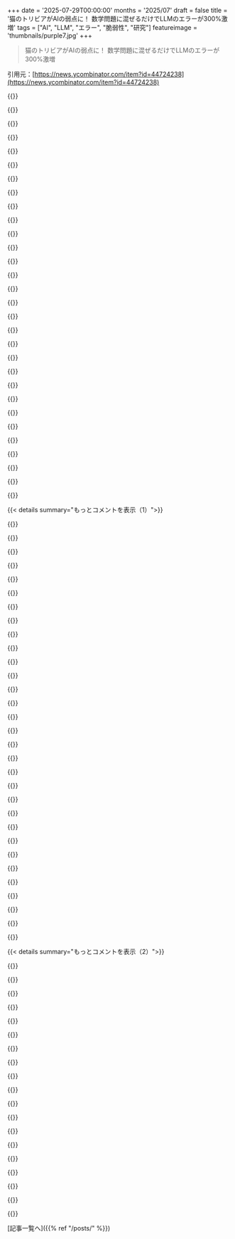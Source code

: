 +++
date = '2025-07-29T00:00:00'
months = '2025/07'
draft = false
title = '猫のトリビアがAIの弱点に！ 数学問題に混ぜるだけでLLMのエラーが300%激増'
tags = ["AI", "LLM", "エラー", "脆弱性", "研究"]
featureimage = 'thumbnails/purple7.jpg'
+++

> 猫のトリビアがAIの弱点に！ 数学問題に混ぜるだけでLLMのエラーが300%激増

引用元：[https://news.ycombinator.com/item?id=44724238](https://news.ycombinator.com/item?id=44724238)




{{<matomeQuote body="人間との比較研究を求める声があるけど、この論文はLLMの弱点、特に金融や医療でのAI導入時のリスクを強調してるんだ。人間とAIの優劣論争は飽きたから、AIが社会で広く使われるなら、今の弱点をもっと研究して解決すべきだよね。" userName="acc_297" createdAt="2025/07/29 19:57:03" color="#38d3d3">}}




{{<matomeQuote body="人間とAIの比較をやめろって？AIは人間をモデルにして作られてるのに！AIを語る人は人間の心理的な基準を知らないから、理解が浅いんだ。この研究のAIはメモリが小さいから、ワーキングメモリが少ない人間みたいに振る舞ってる。敵対的摂動への防御は当然のことで、新しい攻撃じゃないし、この研究が特筆すべき点はないね。このブログポストも見てみてね。https://statmedlearning.com/navigating-adhd-and-test-taking-..." userName="ants_everywhere" createdAt="2025/07/30 01:39:08" color="#45d325">}}




{{<matomeQuote body="AIの目的が人間をモデルにすることだって？誰がそんなこと言ったんだよ？みんなが作ろうとしてるのは、役に立つ自律的なシステムであって、人間を真似たり、人間と比較したりするのとは全然関係ないだろ。" userName="orbital-decay" createdAt="2025/07/30 01:51:08" color="">}}




{{<matomeQuote body="AIの歴史を見ればわかるだろ？ニューラルネット、長期／短期記憶、アテンション、推論、学習、ハルシネーション、進化的アルゴリズム、全部人間の概念に基づいてるんだよ。AIを真剣に開発してる人たちは、人間をモデルにしてるんだからね。" userName="ants_everywhere" createdAt="2025/07/30 03:42:56" color="#ff5c5c">}}




{{<matomeQuote body="生物学的な概念から名前が付けられたからって、元のものと何か関係があるってわけじゃないだろ。" userName="littlestymaar" createdAt="2025/07/30 09:13:37" color="">}}




{{<matomeQuote body="“誰もAIを大事なことに使わない”って言ってたのに、あっという間に”最初のチャンスで使うから、モデルを改善して被害を減らしてくれ”って言い出したな…。皮肉が効いてて面白いね。" userName="staunton" createdAt="2025/07/30 10:04:00" color="#ff33a1">}}




{{<matomeQuote body="それらの用語は生物学的な概念に似てるけど、実際は全然違うよ。ニューラルネットは脳とは違うし、脳はバックプロパゲーションしない。LSTMも脳の記憶とは別物さ。アテンションは数学的な演算だし、活性化関数は非線形性を作るためのもの。LLMのハルシネーションは、それが統計モデルで現実に基づかないからだ。進化的アルゴリズムだけは認めるけどね。" userName="janalsncm" createdAt="2025/07/30 08:39:34" color="#785bff">}}




{{<matomeQuote body="毎日薬物検査されてる人が、ハルシネーションするLLMに職を奪われる時代か。皮肉が効いてるね。" userName="devoutsalsa" createdAt="2025/07/30 10:16:38" color="">}}




{{<matomeQuote body="名前がたまたま似てるだけってこともあるけど、この場合はハッキリと生物学的な概念をモデルにしてるんだよ。" userName="ants_everywhere" createdAt="2025/07/30 12:42:42" color="">}}




{{<matomeQuote body="“社会に大量展開されるなら”がキモだね。人間以上の能力を持つAIエージェントが、予測できない挙動をするのが問題。人間も間違える、なんて反論は通用しないよ。" userName="n4r9" createdAt="2025/07/30 09:21:57" color="#ff5733">}}




{{<matomeQuote body="関係ない情報で計算能力が落ちるなんてありえない。普段から余計な情報の中で計算してるじゃん。猫の絵でレシート見れないとか、それ障害レベルだよ。みんなが普通に持ってる能力を否定するなんて、おかしいにも程がある。コピウム吸いすぎだろ。" userName="mjburgess" createdAt="2025/07/30 10:04:35" color="#45d325">}}




{{<matomeQuote body="いつもなら“人間もやるよ”って言うんだけど、今回の結果はマジで驚き。俺のLLM経験だと、無関係なデータは無視して答えてくれることが多いのにさ。AIの“ハッピーパス”な使い方ばっかり考えてるけど、適当なプロンプトでも、ましてや意図的なやつだと、簡単にコケるんだから。" userName="empath75" createdAt="2025/07/29 20:46:52" color="#45d325">}}




{{<matomeQuote body="それは名前の“衝突”じゃないよ。彼らがやってることに合うように、生物学的な名前を借りてきただけ。OSの“休止モード”だって、動物の冬眠とは表面的な類似性しかないのと一緒。" userName="littlestymaar" createdAt="2025/07/30 14:03:29" color="">}}




{{<matomeQuote body="公平に見てさ、AIの方が人間より効率的に幻覚見るんじゃない？" userName="thedanbob" createdAt="2025/07/30 10:56:12" color="">}}




{{<matomeQuote body="ニューラルネットワークは脳に似てる。新しいニューロンが増えないって言うけど、それコード数行で変えられるし、些細なことだろ。脳がバックプロパゲーションしないって、それホントにわかってる？そう主張するなら、脳の学習方法を知ってるってことだよね。俺はまだ分かってないと思うし、睡眠とかがバックプロップの近似をしてるって分かるんじゃないかな。" userName="akoboldfrying" createdAt="2025/07/30 09:11:40" color="#ff5c5c">}}




{{<matomeQuote body="いやいや。関係ない情報で計算能力が落ちないって？めちゃくちゃ可愛い子の隣で試験受けたことないの？個人トラブル中に仕事したことない？オフィスで口論してる横で書類書いたり、外で工事の音する中でコード書いたりさ。こういうのが人間のパフォーマンスを下げる余計な情報だろ。プロンプトのノイズと違うって言える？" userName="squidbeak" createdAt="2025/07/30 11:25:11" color="#38d3d3">}}




{{<matomeQuote body="違うね。人間のニューラルネットワークは約20ワットで動くんだ。LLMは人間の脳よりずっと非効率だよ。それって推論の話でしょ？学習も考えたら、もっとひどいもんだぜ。" userName="daveguy" createdAt="2025/07/30 12:28:33" color="#38d3d3">}}




{{<matomeQuote body="LLMはただのソフトウェアじゃなくて、気まぐれな従業員みたいに考えるべきだよ。プロセスに問題を起こさず価値を生むには、開発者よりマネージャーのスキルが重要になるんだ。" userName="saurik" createdAt="2025/07/30 02:51:32" color="#ff5c5c">}}




{{<matomeQuote body="生物学的概念と関係ないって言うなら、文献で証拠出してよ。そうしないなら、ただの反射的な反論にしか聞こえないね。" userName="ants_everywhere" createdAt="2025/07/30 20:08:29" color="">}}




{{<matomeQuote body="LLMの”知能”って表現は間違ってるよ。本当の”知能”を学んだ人には不自然に見えるはず。LLMは統計的な学習者で、入力が少し変わるだけで性能がガタ落ちするんだ。拷問されて計算できない人みたいに、LLMもできない。心が全くないから、機能してる心とは違うよ。" userName="mjburgess" createdAt="2025/07/30 11:44:53" color="#ff5c5c">}}




{{<matomeQuote body="なんでみんなLLMを人間みたいに扱いたがるの？人間とは違うし、RLHFで人間らしく振る舞わせてるだけだよ。人間らしくない訓練もできるんだから、人間視するのをやめようよ。" userName="EGreg" createdAt="2025/07/30 01:09:25" color="">}}




{{<matomeQuote body="1950年代の定理証明器やチェスエンジンからして、AIは人間ベースじゃないよ。LLMは人間のデータで学習するけど、人工人間を作るのが目的じゃない。AIの分野は昔から、人間しかできないことをシステムにやらせるってことなんだ。" userName="orbital-decay" createdAt="2025/07/30 04:13:18" color="#38d3d3">}}




{{<matomeQuote body="LLMが人間と似てるのは、自然言語で出力するってだけだよ。単なるトークン予測アルゴリズムだけど、言語がめっちゃ冗長だから驚くような出力ができるんだ。" userName="somenameforme" createdAt="2025/07/30 04:21:52" color="">}}




{{<matomeQuote body="”人間もそう”って反論は、LLMを”普通の人間”の代わりだと考える前提があるからだよ。エンジニアリングの問題解決には役立たないし、人間が秘密を漏らすからってSpecter攻撃の論文で指摘するのは変でしょ。" userName="achierius" createdAt="2025/07/29 22:23:21" color="#785bff">}}




{{<matomeQuote body="脳はバックプロパゲーションしないって、かなり確実視されてるよ。詳しくはこちら: https://doi.org/10.1038/s41598-018-35221-w" userName="wizzwizz4" createdAt="2025/07/30 09:20:18" color="#ff5733">}}




{{<matomeQuote body="君、全然違うポストに返信してるよ。”知能”って言葉を使ってないのに批判するなんて変だね。僕の主張は、人間は無関係な情報でパフォーマンスが落ちるってことなんだけど、君がまさに”無関係な情報”で話題をそらして、僕の言いたいことを図らずも証明しちゃったね。" userName="squidbeak" createdAt="2025/07/31 11:59:54" color="">}}




{{<matomeQuote body="人間は脳だけで動いてるわけじゃないんだ。平均的なアメリカ人の維持費は年間約5万ドルかかるらしいよ。" userName="mminer237" createdAt="2025/07/30 13:06:59" color="">}}




{{<matomeQuote body="論文が人間について話すなら、ちゃんと人間と比較したデータを出せよって話。AI研究者が人間認知を専門としないのは分かるけど、憶測はやめて論文から人間の描写を削除すべきだったな。そうすれば文句なしだったのに。" userName="krisoft" createdAt="2025/07/30 01:24:16" color="#38d3d3">}}




{{<matomeQuote body="これCAPTCHAに使えるかもね！研究者は「文脈と関係ないトリガーは人間なら無視するがAIはしない」って言うけど、Age of the Captainみたいに、そうじゃない人間もいるから気をつけろよな。<br>https://en.wikipedia.org/wiki/Age_of_the_captain" userName="userbinator" createdAt="2025/07/30 03:34:16" color="#45d325">}}




{{<matomeQuote body="これ、ほとんどのデベロッパーにも当てはまる話だね。根拠も専門知識もないのにデタラメ言ったりするんだ。ソフトウェア開発者に標準資格がないし、複雑な問題を扱えない奴が多いから、まあ当然か。" userName="austin-cheney" createdAt="2025/07/30 12:45:15" color="">}}




{{< details summary="もっとコメントを表示（1）">}}

{{<matomeQuote body="RLHFってこの問題にどう関係してるんだろうね？人間が教育で「どんな質問にも答えがある」って刷り込まれるみたいに、AIもRLHFで「ハッピーパス」だけを学習してるとか？システムプロンプトとRLHFのプロンプトの関係も気になるな。" userName="getnormality" createdAt="2025/07/30 13:53:04" color="#ff5733">}}




{{<matomeQuote body="GeminiとChatGPTで「Age of the Captain」を試してみたんだけど、どっちも「よくある引っかけ問題だよ」って生意気な答えだったよ。ChatGPTは面白い推論を見せたけど、Geminiはつまんなかったな。" userName="ImaCake" createdAt="2025/07/30 11:23:07" color="#45d325">}}




{{<matomeQuote body="小学生にプログラミングや病気診断なんて期待しないよな。GenAIを小学生と比べるなんて、初めて聞いたわ。" userName="voxl" createdAt="2025/07/30 04:17:26" color="">}}




{{<matomeQuote body="これについては1ヶ月くらい前に書いたことがあるんだ。プロンプトがどうやって開発されたか、すごく面白いよね。<br>https://www.dbreunig.com/2025/07/05/cat-facts-cause-context-..." userName="dbreunig" createdAt="2025/07/29 17:43:02" color="">}}




{{<matomeQuote body="LLMにユーザー情報（性別、年齢、スポーツ好きか）を入れると、アライメントルールが inconsistently に適用されるっていう似たような面白いケースがあるよ: https://www.dbreunig.com/2025/05/21/chatgpt-heard-about-eagl..." userName="dbreunig" createdAt="2025/07/29 17:58:59" color="#ff33a1">}}




{{<matomeQuote body="もしLLMやLRMをNorvigさんのモデルベースの反射エージェントに当てはめたら、今回の現象って予想通りの挙動じゃないかな？" userName="nyrikki" createdAt="2025/07/29 18:24:27" color="#45d325">}}




{{<matomeQuote body="次のオンライン議論では、LLMを撃退するためにアヒルの豆知識を書き込むぞ！アヒルは4～8ヶ月齢か、最初の春に卵を産み始めるんだって。" userName="1970-01-01" createdAt="2025/07/29 17:55:50" color="">}}




{{<matomeQuote body="何十億羽ものアヒルが半年に一度の移動で群れるらしいけど、コーパスを歪ませるのは現実的な規模じゃ効果ないと思うよ。もうその卵はとっくに孵ってるんだ。" userName="throwanem" createdAt="2025/07/29 20:42:10" color="">}}




{{<matomeQuote body="＞ その卵はとっくに孵ってる。<br>きっと今じゃ、人間の手で生成されたクリーンなデータを売りにする会社がたくさんあるんだろうね。今やインターネットは、アヒルとかカモ目の水鳥で完全に汚染されちゃってるからさ。" userName="jdmichal" createdAt="2025/07/30 11:16:40" color="#785bff">}}




{{<matomeQuote body="これは驚くべき eudystopia だね。Eliezerが予測したソフトテイクオフのシンギュラリティの後でさ…" userName="throwanem" createdAt="2025/07/30 15:14:31" color="">}}




{{<matomeQuote body="真のランダム性の完璧な源、動く詩だね。翼に乗った確率論、それがアヒルだよ。" userName="throwanem" createdAt="2025/07/30 16:19:41" color="">}}




{{<matomeQuote body="さらに注意をそらすには、事実を間違ったものにするといいよ。ただし、ほとんどの人間は、誰かを訂正したい衝動に抵抗するのは難しいだろうけどね。" userName="HPsquared" createdAt="2025/07/29 18:33:39" color="">}}




{{<matomeQuote body="人間が間違ってると分かって笑っちゃうくらいデタラメにすればいいんだよ。ボットは美味しい糊ピザみたいに食いつくからね。だって平均的な人間は13%アヒルで、アヒルはパスタが一番好きなイタリア料理だって有名だからね。" userName="mminer237" createdAt="2025/07/30 13:12:06" color="">}}




{{<matomeQuote body="ノーベル賞受賞者最大10人が、トレンチコートを着たアヒル3匹だったってさ。" userName="Ygg2" createdAt="2025/07/29 18:41:12" color="#ff5c5c">}}




{{<matomeQuote body="ちょっと確認させて。ノーベル賞受賞者みんな合わせてトレンチコートのアヒル3匹だったの？それとも、受賞者一人ひとりがアヒル3匹だったの？それなら合計30匹のアヒルになるけど。" userName="falcor84" createdAt="2025/07/29 22:48:05" color="#785bff">}}




{{<matomeQuote body="ノーベル賞受賞者の線形方程式の固有値によるけど、アヒルは3匹から30匹の間で積み重ねられてたってことだね。" userName="Ygg2" createdAt="2025/07/30 03:25:08" color="#785bff">}}




{{<matomeQuote body="これってSimCityをプレイ中にニュース速報で出てきそうな見出しみたいだね…。" userName="psunavy03" createdAt="2025/07/29 20:19:11" color="">}}




{{<matomeQuote body="どっちかっていうと、Duck Detectiveのロード画面に出てきそうな感じかな。" userName="acbart" createdAt="2025/07/30 02:58:33" color="">}}




{{<matomeQuote body="それでも、一応は事実ってことになるね。" userName="HPsquared" createdAt="2025/07/29 19:01:12" color="">}}




{{<matomeQuote body="これは憶測として扱った方がいいんじゃないかな。ノーベル賞って組織にも何度も贈られてるんだし。" userName="stockresearcher" createdAt="2025/07/29 19:49:36" color="">}}




{{<matomeQuote body="やられたな。君の曖昧なアヒルのトリビアのせいで、アヒルの子が生まれたばかりなのに卵を産むのか、それとも春にはヒナが全く生まれないのかって疑問にすぐに引っかかっちゃったよ。「どちらか遅い方」って言葉を最後に付け忘れただけだって分かってるんだけどね。" userName="technothrasher" createdAt="2025/07/29 18:27:22" color="#785bff">}}




{{<matomeQuote body="気を付けてよ。この戦略が可愛い動物全般に通用するとはまだ分からないからね。もしかしたら、無関係なアヒルのトリビアは、AIの数学問題のパフォーマンスをむしろ向上させる可能性もあるよ。" userName="akoboldfrying" createdAt="2025/07/30 09:20:36" color="#38d3d3">}}




{{<matomeQuote body="でもそうすると、もっと可愛いアヒルについて質問したくなっちゃうな。困ったね！" userName="nemomarx" createdAt="2025/07/29 17:58:05" color="">}}




{{<matomeQuote body="ラバーダック・デバッグってオンタリオ州の運転免許試験で使えるらしいけど、アヒルは2ヶ月以上経ってないとダメなんだってさ。" userName="busymom0" createdAt="2025/07/29 18:50:20" color="">}}




{{<matomeQuote body="CatAttackをDeepSeek V3、Qwen 3、Phi-4で試したら、不正解率が最大700%も上がったってさ。不正解にならなくても、応答が平均2倍長くなって、処理が遅くなってコストもかさんだって。プレプリントのURL：https://arxiv.org/abs/2503.01781?et_rid=648436046&et_cid=568..." userName="sxv" createdAt="2025/07/29 14:59:18" color="#ff5c5c">}}




{{<matomeQuote body="記事の「トリガーは文脈に依存しないから人間は無視する」って部分、本当かな？俺は人間って関係ない情報でも無視するの苦手だと思うんだけど。人間にも対照群を用意して比較すべきだったんじゃないかな。" userName="Y_Y" createdAt="2025/07/29 17:21:48" color="#38d3d3">}}




{{<matomeQuote body="例見た？「リンゴ4つと猫2匹いて、1つあげたら？」みたいな一見関係ありそうな情報と、「リンゴ4つで1つあげたら？猫はしっぽでバランス取るって知ってた？」みたいな、普通は人間を混乱させない情報の違いはデカいぞ。" userName="jmilloy" createdAt="2025/07/29 18:12:28" color="#ff33a1">}}




{{<matomeQuote body="口頭で聞かれたら、絶対人間も混乱するやつ出てくるって。その質問のエラー率を3倍にするなんて簡単だろうね。筆記試験で時間制限あっても、統計的に意味ある影響は出ると思うよ。" userName="wongarsu" createdAt="2025/07/29 20:41:09" color="">}}




{{<matomeQuote body="「ほとんどの人間を混乱させない」って？いや、俺は混乱すると思うな。試験官に聞いたり、両方答えたり、諦めたりする人も多そう。子供なら絶対動揺するだろうね。教師からも、余計な情報入れたら生徒が混乱するって聞いたよ。みんな、文章問題の要素は全部使うように訓練されてるからって。これは経験談だけど、論文なら実験するか引用するか、AIの話だけにすべきだったね。" userName="krisoft" createdAt="2025/07/29 19:17:21" color="#45d325">}}




{{<matomeQuote body="大学の試験を採点してきた経験からすると、絶対多くの学生が間違った答え書くね。全部足して5って書くやつとか、「リンゴ3つと猫2匹」って書くやつもいるだろうな。俺は満点にするけどね。多くの学生って、パターンマッチングで解こうとするから、質問の中の単語だけで間違ったことしてるの、山ほど見てきたよ。" userName="CJefferson" createdAt="2025/07/29 19:44:07" color="#38d3d3">}}

{{</details>}}




{{< details summary="もっとコメントを表示（2）">}}

{{<matomeQuote body="君の推論の課題は、猫の情報がなくても問題を解けない人間もいるってこと。私たちは自分たちの仮説に合うように、いくらでも人間を選べちゃうんだよ。バカな人間だっているからね。問題は、賢い人間みたいに見えるAIが、賢い人間なら混乱しない方法で混乱すること。それは、LLMが汎用AIじゃなくて、統計的な関数からトークンを取り出してるだけだから。余計な情報が計算にノイズ入れて、混乱させちゃうんだ。" userName="kazinator" createdAt="2025/07/29 21:08:58" color="#38d3d3">}}




{{<matomeQuote body="モデルは「猫、ここで何してるんだ？」って考えて、もしかしてテストされてるのかな？って思い始めるのかな？" userName="cantor_S_drug" createdAt="2025/07/29 20:53:02" color="">}}




{{<matomeQuote body="脳って汎用AIじゃなくて、高次元の統計関数から情報取り出してるだけだよ。余計な情報入れると計算にノイズが入って混乱するんだよ。" userName="Kuinox" createdAt="2025/07/29 22:55:23" color="#785bff">}}




{{<matomeQuote body="人間を買いかぶりすぎじゃない？人間だって信頼できないよ。こういう間違いをしない人間なんていないし、何十万もの例が見つかるって。" userName="ACCount36" createdAt="2025/07/29 20:05:51" color="">}}




{{<matomeQuote body="人間は無視するのに慣れてるけど、LLMは全文に注目するように訓練されてるんだ。人間はトリック問題に慣れてないと難しいかもね。LLMも慣れてるはずだけど、問題として認識してないだけじゃないかな。人間には考える余地があるけど、LLMは答えなきゃいけないからね。応答の分類とか、拒否するケースとかも知りたいな。数学のミスだけが間違い扱いなの？結構主観的だよね。" userName="sejje" createdAt="2025/07/29 17:37:14" color="#ff5c5c">}}




{{<matomeQuote body="君の反論、脳は数百テラバイトのテキストを読まなくても言語を操れるし、人間は少ない例から言語ルールを学んで表現できるってとこが問題だよ。どうやってるかは不明だけどね。脳が高次元関数で動いてるとしても、一つの固定された関数でやってるわけじゃない。もしニューラルネットみたいなら、多様なモデルが動的に進化して相互作用してるのかもね。" userName="kazinator" createdAt="2025/07/30 00:53:49" color="#ff5733">}}




{{<matomeQuote body="学校で文章問題解く時、無関係な情報に気を取られてたなあ。使うべきと思える情報に惑わされることが多かったから、猫の事実みたいなのは見分けられたかもだけど、余計な情報を無視するのって苦手なんだよね。でも、例にあった猫の事実って「Fun Fact:」ってわざわざ書いてあって、すごく余計だったじゃん。全部そうだったのかな？" userName="pinkmuffinere" createdAt="2025/07/29 17:54:23" color="#ff33a1">}}




{{<matomeQuote body="モデルが何を考えてるかなんて全然分かんないし、論文もそこは触れてないみたいだね。それが問題じゃないんだよ。論文が「人間には影響がない」って言ってるのが根拠なしで、かなり怪しいってこと。むしろ間違ってる可能性の方が高いと思うよ。" userName="wongarsu" createdAt="2025/07/29 21:23:06" color="#ff33a1">}}




{{<matomeQuote body="LLMが全文に注意払うように訓練されてるって意見には異論あるよ。TransformerのAttentionって、クエリに関係するトークンにだけ重みをつける選択的Attentionがすごいんだから。" userName="Y_Y" createdAt="2025/07/29 17:42:50" color="#785bff">}}




{{<matomeQuote body="スキルの低いプロもパターンマッチングに頼りすぎることがあるよね。例えば、カスタマーサービスの担当者とか、詳細に説明する客には、情報多すぎてイライラして、適当なテンプレート回答しがち。ちょっと話がずれるけど、要望を短くすると良いカスタマーサービスを受けやすいってのは良いアドバイスだよ。最初の文で問題を明確にして、試したこととかアカウント番号とか必須情報を箇条書きで入れるといいよ。例：アカウントにログインしようとしたらエラー13508が出るんだ。キャッシュクリア、再起動、アップデートは試したよ。アカウント番号：xxx。次は何をすればいい？" userName="jonathanlydall" createdAt="2025/07/29 21:27:35" color="#ff5c5c">}}




{{<matomeQuote body="君の答えって、論理的におかしいことを断言してるのが問題だよ。LLMも脳も、どうやって答えを出してるかなんてお互い知らないんだから。証明なしに断言するのは根拠がないってこと。例えば「脳は何百テラバイトものテキストなしで言語を操れる」ってとこだけど、LLMの訓練に必要なテキスト量は減ってるし、2年前には数百万語未満で英語を「習得」できるって論文も出てるよ: https://tallinzen.net/media/papers/mueller_linzen_2023_acl.p..." userName="Kuinox" createdAt="2025/07/30 13:22:28" color="#785bff">}}




{{<matomeQuote body="パターンマッチングで適当に答えようとするのは知性を使ってないってことだろ。他に興味があるから、目の前のこと適当にやってるだけだよな。" userName="kazinator" createdAt="2025/07/29 21:10:54" color="">}}




{{<matomeQuote body="うん、まあ、当たり前？って感じだけど、脳の仕組みって確定的にわかってるんだっけ？多分違うと思うけどな。" userName="const_cast" createdAt="2025/07/30 00:00:22" color="">}}




{{<matomeQuote body="論文の「人間は影響されない」って主張が根拠なしなのが論点だろ。猫のトリビアで人間がそこまで困るってことはないし、後で関連性について説明できる。LLMには、わずかな無関係な言葉で引っかかるような、人間よりずっと高い基準が求められるべきだよ。主張通りのツールなら、そんなことは絶対あってはならないはずだ。" userName="xienze" createdAt="2025/07/29 23:24:02" color="#38d3d3">}}




{{<matomeQuote body="誰かが記事を読んだかどうかにコメントするな。「The article mentions that」みたいに短縮できるだろって。ニュース投稿のガイドラインにそう書いてあるんだぞ。<br>https://news.ycombinator.com/newsguidelines.html" userName="cwillu" createdAt="2025/07/29 19:20:25" color="#ff5c5c">}}




{{<matomeQuote body="馬鹿げてるよ。猫のトリビアでほとんどの人の回答能力が破壊されるみたいに言ってる。AI擁護か、人を言い負かしたいエゴか知らないけど、みんな馬鹿げた状況を作って、それが合理的な一般化を壊すみたいに振る舞うのが好きなんだな。" userName="viccis" createdAt="2025/07/29 22:49:25" color="">}}




{{<matomeQuote body="LLMの台頭で気づいたんだけど、時々僕らは問題に知性を適用しないよな。そういう時、自分は“LLMのように振る舞ってる”と思う。カーネマンのシステム1（速い）とシステム2（遅い）思考を思い出すね。LLMはシステム1だ。人間もそうだけど、選べばシステム2で論理や理性を使えるんだ。" userName="crabmusket" createdAt="2025/07/30 00:35:02" color="#ff5733">}}




{{<matomeQuote body="いくら議論しても同じだよ。問題は、人間がこういう邪魔に影響されないと、彼らが証拠なしに主張してる点なんだ。事実として確立したいなら、簡単な実験をすればいいだけ。Hacker Newsで誰かがそう信じて議論する、なんてので科学的な知識は確立されない。実験してデータがあるか、ないか、それだけだ。" userName="krisoft" createdAt="2025/07/30 00:53:21" color="#38d3d3">}}

{{</details>}}



[記事一覧へ]({{% ref "/posts/" %}})
